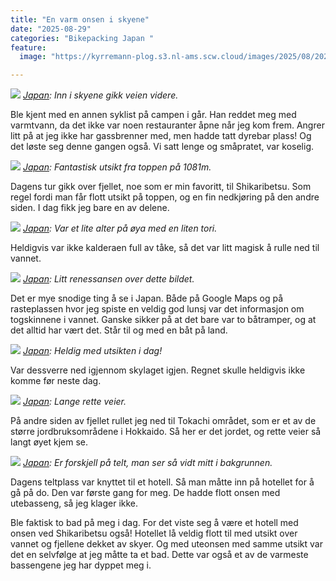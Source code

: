 ```yaml
---
title: "En varm onsen i skyene"
date: "2025-08-29"
categories: "Bikepacking Japan "
feature:
  image: "https://kyrremann-plog.s3.nl-ams.scw.cloud/images/2025/08/20250829_085238.jpg"

---
```



![](https://kyrremann-plog.s3.nl-ams.scw.cloud/images/2025/08/20250829_085238.jpg)
*[Japan](https://www.google.com/maps/place/43.364954099722226,143.19164879972223): Inn i skyene gikk veien videre.*

Ble kjent med en annen syklist på campen i går. Han reddet meg med varmtvann, da det ikke var noen restauranter åpne når jeg kom frem. Angrer litt på at jeg ikke har gassbrenner med, men hadde tatt dyrebar plass! Og det løste seg denne gangen også. Vi satt lenge og småpratet, var koselig.


![](https://kyrremann-plog.s3.nl-ams.scw.cloud/images/2025/08/20250829_095741.jpg)
*[Japan](https://www.google.com/maps/place/43.349639,143.1622661): Fantastisk utsikt fra toppen på 1081m.*

Dagens tur gikk over fjellet, noe som er min favoritt, til Shikaribetsu. Som regel fordi man får flott utsikt på toppen, og en fin nedkjøring på den andre siden. I dag fikk jeg bare en av delene.


![](https://kyrremann-plog.s3.nl-ams.scw.cloud/images/2025/08/20250829_103150.jpg)
*[Japan](https://www.google.com/maps/place/43.29643219972222,143.11388979999998): Var et lite alter på øya med en liten tori.*

Heldigvis var ikke kalderaen full av tåke, så det var litt magisk å rulle ned til vannet.


![](https://kyrremann-plog.s3.nl-ams.scw.cloud/images/2025/08/20250829_125914.jpg)
*[Japan](https://www.google.com/maps/place/43.2649856,143.10238719999998): Litt renessansen over dette bildet.*

Det er mye snodige ting å se i Japan. Både på Google Maps og på rasteplassen hvor jeg spiste en veldig god lunsj var det informasjon om togskinnene i vannet. Ganske sikker på at det bare var to båtramper, og at det alltid har vært det. Står til og med en båt på land.


![](https://kyrremann-plog.s3.nl-ams.scw.cloud/images/2025/08/20250829_131927.jpg)
*[Japan](https://www.google.com/maps/place/43.243264,143.07646719972223): Heldig med utsikten i dag!*

Var dessverre ned igjennom skylaget igjen. Regnet skulle heldigvis ikke komme før neste dag.


![](https://kyrremann-plog.s3.nl-ams.scw.cloud/images/2025/08/20250829_133514.jpg)
*[Japan](https://www.google.com/maps/place/43.2179767,143.0357869): Lange rette veier.*

På andre siden av fjellet rullet jeg ned til Tokachi området, som er et av de større jordbruksområdene i Hokkaido. Så her er det jordet, og rette veier så langt øyet kjem se.


![](https://kyrremann-plog.s3.nl-ams.scw.cloud/images/2025/08/20250830_055052.jpg)
*[Japan](https://www.google.com/maps/place/43.158817299999995,142.9089844): Er forskjell på telt, man ser så vidt mitt i bakgrunnen.*

Dagens teltplass var knyttet til et hotell. Så man måtte inn på hotellet for å gå på do. Den var første gang for meg. De hadde flott onsen med utebasseng, så jeg klager ikke.

Ble faktisk to bad på meg i dag. For det viste seg å være et hotell med onsen ved Shikaribetsu også! Hotellet lå veldig flott til med utsikt over vannet og fjellene dekket av skyer. Og med uteonsen med samme utsikt var det en selvfølge at jeg måtte ta et bad. Dette var også et av de varmeste bassengene jeg har dyppet meg i.